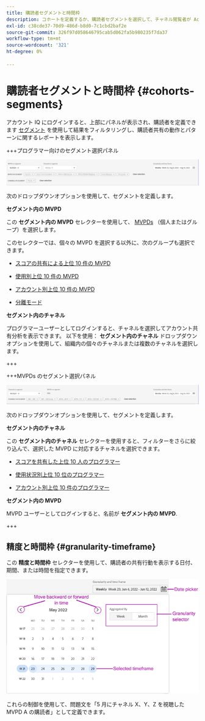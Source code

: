 ```yaml
---
title: 購読者セグメントと時間枠
description: コホートを定義するか、購読者セグメントを選択して、チャネル閲覧者が Account IQ のグラフィカルツールとレポートを使用できるように、アカウント共有の可能性とパターンを測定します。
exl-id: c38cde37-70d9-486d-b8d0-7c1cbd2baf2e
source-git-commit: 326f97d058646795cab5d062fa5b980235f7da37
workflow-type: tm+mt
source-wordcount: '321'
ht-degree: 0%

---
```



# 購読者セグメントと時間枠 {#cohorts-segments}

アカウント IQ にログインすると、上部にパネルが表示され、購読者を定義できます [セグメント](/help/AccountIQ/product-concepts.md#segment-segmet-def) を使用して結果をフィルタリングし、購読者共有の動作とパターンに関するレポートを表示します。

<!--![](assets/segment-timeframe-panel.png)-->

+++プログラマー向けのセグメント選択パネル

![](assets/segment-panel-programmer.png)

<!--![](assets/filter-panel.png)-->

次のドロップダウンオプションを使用して、セグメントを定義します。

**セグメント内の MVPD**

この **セグメント内の MVPD** セレクターを使用して、 [MVPDs](/help/AccountIQ/product-concepts.md#mvpd-def) （個人またはグループ）を選択します。

このセレクターでは、個々の MVPD を選択する以外に、次のグループも選択できます。

* [スコアの共有による上位 10 件の MVPD](/help/AccountIQ/product-concepts.md#top-mvpds-def)

* [使用別上位 10 件の MVPD](/help/AccountIQ/product-concepts.md#top-mvpds-def)

* [アカウント別上位 10 件の MVPD](/help/AccountIQ/product-concepts.md#top-mvpds-def)

* [分離モード](/help/AccountIQ/isolation-mode.md)

**セグメント内のチャネル**

プログラマーユーザーとしてログインすると、チャネルを選択してアカウント共有分析を表示できます。 以下を使用： **セグメント内のチャネル** ドロップダウンオプションを使用して、組織内の個々のチャネルまたは複数のチャネルを選択します。

+++

+++MVPDs のセグメント選択パネル

![](assets/segment-panel-mvpd.png)

次のドロップダウンオプションを使用して、セグメントを定義します。

**セグメント内のチャネル**

この **セグメント内のチャネル** セレクターを使用すると、フィルターをさらに絞り込んで、選択した MVPD に対応するチャネルを選択できます。

* [スコアを共有した上位 10 人のプログラマー](/help/AccountIQ/product-concepts.md#top-mvpds-def)

* [使用状況別上位 10 位のプログラマー](/help/AccountIQ/product-concepts.md#top-mvpds-def)

* [アカウント別上位 10 件のプログラマー](/help/AccountIQ/product-concepts.md#top-mvpds-def)

**セグメント内の MVPD**

MVPD ユーザーとしてログインすると、名前が **セグメント内の MVPD**.

+++




<!--For example, you can define your segment as the "subscribers of the MVPD A that watched the channels X, Y, and Z".-->



## 精度と時間枠 {#granularity-timeframe}

この **精度と時間枠** セレクターを使用して、購読者の共有行動を表示する日付、期間、または時間を指定できます。

![精度と期間](assets/granularity-timeframe-weekwise.png)

これらの制御を使用して、問題文を「5 月にチャネル X、Y、Z を視聴した MVPD A の購読者」として定義できます。

